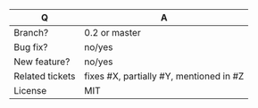 | Q               | A
| --------------- | -----
| Branch?         | 0.2 or master <!-- see the comment below -->
| Bug fix?        | no/yes
| New feature?    | no/yes
| Related tickets | fixes #X, partially #Y, mentioned in #Z
| License         | MIT

<!--
 - Bug fixes must be submitted against the 0.2 branch
 - Features and deprecations must be submitted against the master branch
-->
